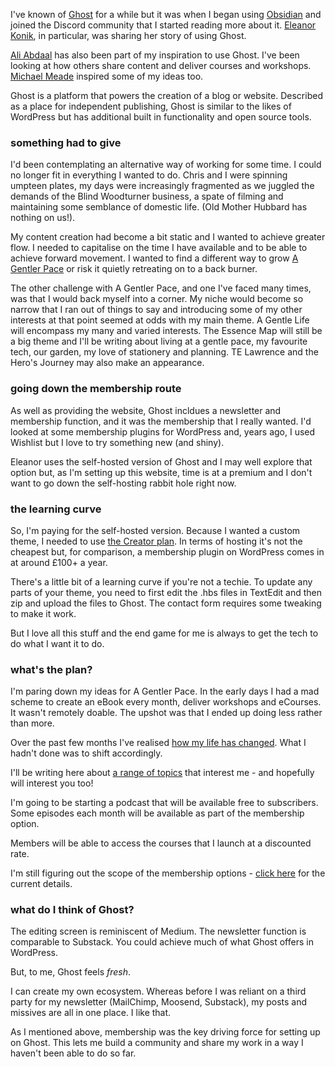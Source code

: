I've known of [Ghost](https://ghost.org/) for a while but it was when I began using [Obsidian](https://www.agentlelife.co.uk/obsidian/) and joined the Discord community that I started reading more about it. [Eleanor Konik](https://newsletter.eleanorkonik.com/), in particular, was sharing her story of using Ghost.

[Ali Abdaal](https://aliabdaal.com/) has also been part of my inspiration to use Ghost. I've been looking at how others share content and deliver courses and workshops. [Michael Meade](https://www.mosaicvoices.org/) inspired some of my ideas too.

Ghost is a platform that powers the creation of a blog or website. Described as a place for independent publishing, Ghost is similar to the likes of WordPress but has additional built in functionality and open source tools.

### something had to give

I'd been contemplating an alternative way of working for some time. I could no longer fit in everything I wanted to do. Chris and I were spinning umpteen plates, my days were increasingly fragmented as we juggled the demands of the Blind Woodturner business, a spate of filming and maintaining some semblance of domestic life. (Old Mother Hubbard has nothing on us!).

My content creation had become a bit static and I wanted to achieve greater flow. I needed to capitalise on the time I have available and to be able to achieve forward movement. I wanted to find a different way to grow [A Gentler Pace](https://agentlerpace.co.uk/) or risk it quietly retreating on to a back burner.

The other challenge with A Gentler Pace, and one I've faced many times, was that I would back myself into a corner. My niche would become so narrow that I ran out of things to say and introducing some of my other interests at that point seemed at odds with my main theme. A Gentle Life will encompass my many and varied interests. The Essence Map will still be a big theme and I'll be writing about living at a gentle pace, my favourite tech, our garden, my love of stationery and planning. TE Lawrence and the Hero's Journey may also make an appearance.

### going down the membership route

As well as providing the website, Ghost incldues a newsletter and membership function, and it was the membership that I really wanted. I'd looked at some membership plugins for WordPress and, years ago, I used Wishlist but I love to try something new (and shiny).

Eleanor uses the self-hosted version of Ghost and I may well explore that option but, as I'm setting up this website, time is at a premium and I don't want to go down the self-hosting rabbit hole right now.

### the learning curve

So, I'm paying for the self-hosted version. Because I wanted a custom theme, I needed to use [the Creator plan](https://ghost.org/pricing/). In terms of hosting it's not the cheapest but, for comparison, a membership plugin on WordPress comes in at around £100+ a year.

There's a little bit of a learning curve if you're not a techie. To update any parts of your theme, you need to first edit the .hbs files in TextEdit and then zip and upload the files to Ghost. The contact form requires some tweaking to make it work.

But I love all this stuff and the end game for me is always to get the tech to do what I want it to do.

### what's the plan?

I'm paring down my ideas for A Gentler Pace. In the early days I had a mad scheme to create an eBook every month, deliver workshops and eCourses. It wasn't remotely doable. The upshot was that I ended up doing less rather than more.

Over the past few months I've realised [how my life has changed](https://www.agentlelife.co.uk/evolution/). What I hadn't done was to shift accordingly.

I'll be writing here about [a range of topics](https://www.agentlelife.co.uk/writing/) that interest me - and hopefully will interest you too!

I'm going to be starting a podcast that will be available free to subscribers. Some episodes each month will be available as part of the membership option.

Members will be able to access the courses that I launch at a discounted rate.

I'm still figuring out the scope of the membership options - [click here](https://www.agentlelife.co.uk/membership/) for the current details.

### what do I think of Ghost?

The editing screen is reminiscent of Medium. The newsletter function is comparable to Substack. You could achieve much of what Ghost offers in WordPress.

But, to me, Ghost feels _fresh_.

I can create my own ecosystem. Whereas before I was reliant on a third party for my newsletter (MailChimp, Moosend, Substack), my posts and missives are all in one place. I like that.

As I mentioned above, membership was the key driving force for setting up on Ghost. This lets me build a community and share my work in a way I haven't been able to do so far.